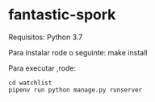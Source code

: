 # fantastic-spork

Requisitos:
    Python 3.7

Para instalar rode o seguinte:
    make install

Para executar ,rode:

    cd watchlist
    pipenv run python manage.py runserver

